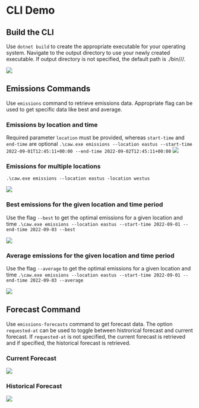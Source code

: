 # CLI Demo
## Build the CLI
Use `dotnet build` to create the appropriate executable for your operating system. Navigate to the output directory to use your newly created executable. If output directory is not specified, the default path is ./bin/<configuration>/<framework>/.

![](https://github.com/microsoft/carbon-aware-sdk/blob/demo-gifs/docs/cli-demo/dotnet-build_help.gif)

## Emissions Commands
Use `emissions` command to retrieve emissions data. Appropriate flag can be used to get specific data like best and average. 

### Emissions by location and time
Required parameter `location` must be provided, whereas `start-time` and `end-time` are optional 
`.\caw.exe emissions --location eastus --start-time 2022-09-01T12:45:11+00:00 --end-time 2022-09-02T12:45:11+00:00`
![](https://github.com/microsoft/carbon-aware-sdk/blob/demo-gifs/docs/cli-demo/emissions.gif)


### Emissions for multiple locations
`.\caw.exe emissions --location eastus -location westus`

![](https://github.com/microsoft/carbon-aware-sdk/blob/demo-gifs/docs/cli-demo/emissions-multiple-locations.gif)

### Best emissions for the given location and time period
Use the flag `--best` to get the optimal emissions for a given location and time
`.\caw.exe emissions --location eastus --start-time 2022-09-01 --end-time 2022-09-03 --best`

![](https://github.com/microsoft/carbon-aware-sdk/blob/demo-gifs/docs/cli-demo/emissions-best.gif)


### Average emissions for the given location and time period
Use the flag `--average` to get the optimal emissions for a given location and time
`.\caw.exe emissions --location eastus --start-time 2022-09-01 --end-time 2022-09-03 --average`

![](https://github.com/microsoft/carbon-aware-sdk/blob/demo-gifs/docs/cli-demo/emissions-average.gif)


## Forecast Command
Use `emissions-forecasts` command to get forecast data. The option `requested-at` can be used to toggle between histrorical forecast and current forecast. If `requested-at` is not specified, the current forecast is retrieved and if specified, the historical forecast is retrieved.

### Current Forecast
![](https://github.com/microsoft/carbon-aware-sdk/blob/demo-gifs/docs/cli-demo/emissions-forecasts.gif)

### Historical Forecast
![](https://github.com/microsoft/carbon-aware-sdk/blob/demo-gifs/docs/cli-demo/emissions-forecasts-historical.gif)